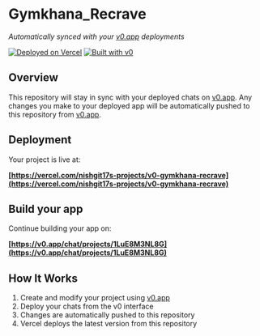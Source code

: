 # Gymkhana_Recrave

*Automatically synced with your [v0.app](https://v0.app) deployments*

[![Deployed on Vercel](https://img.shields.io/badge/Deployed%20on-Vercel-black?style=for-the-badge&logo=vercel)](https://vercel.com/nishgit17s-projects/v0-gymkhana-recrave)
[![Built with v0](https://img.shields.io/badge/Built%20with-v0.app-black?style=for-the-badge)](https://v0.app/chat/projects/1LuE8M3NL8G)

## Overview

This repository will stay in sync with your deployed chats on [v0.app](https://v0.app).
Any changes you make to your deployed app will be automatically pushed to this repository from [v0.app](https://v0.app).

## Deployment

Your project is live at:

**[https://vercel.com/nishgit17s-projects/v0-gymkhana-recrave](https://vercel.com/nishgit17s-projects/v0-gymkhana-recrave)**

## Build your app

Continue building your app on:

**[https://v0.app/chat/projects/1LuE8M3NL8G](https://v0.app/chat/projects/1LuE8M3NL8G)**

## How It Works

1. Create and modify your project using [v0.app](https://v0.app)
2. Deploy your chats from the v0 interface
3. Changes are automatically pushed to this repository
4. Vercel deploys the latest version from this repository